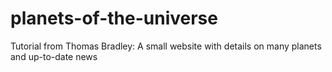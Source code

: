 # planets-of-the-universe
Tutorial from Thomas Bradley: A small website with details on many planets and up-to-date news
